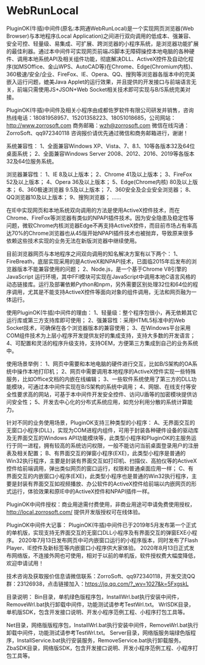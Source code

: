 ﻿# WebRunLocal
   PluginOK(牛插)中间件(原名:本网通WebRunLocal)是一个实现网页浏览器(Web Browser)与本地程序(Local Application)之间进行双向调用的低成本、强兼容、安全可控、轻量级、易集成、可扩展、跨浏览器的小程序系统，是浏览器功能扩展的最佳利器。通过本中间件可实现网页前端JS脚本无障碍操控本地电脑的各种硬件、调用本地系统API及相关组件功能，彻底解决DLL、ActiveX控件及自动化程序(如MSOffice、金山WPS、AutoCAD等)在Chrome、Edge(Chromium内核)、360极速/安全/企业、FireFox、IE、Opera、QQ、搜狗等浏览器各版本中的完美嵌入运行问题，媲美Java Applet的运行效果，并且提供的开发接口与前端语言无关，前端只需使用JS+JSON+Web Socket相关技术即可实现与B/S系统完美对接。

PluginOK(牛插)中间件及相关小程序由成都佐罗软件有限公司研发并销售，咨询热线电话：18081958957、15201358223、18051018685，公司网站：http://www.zorrosoft.com 商务邮箱：wzh@zorrosoft.com 微信在线沟通：ZorroSoft、qq972340118 咨询报价请优先通过微信和商务邮箱进行，谢谢！

系统兼容性：
1、全面兼容Windows XP、Vista、7、8.1、10等各版本32及64位桌面系统；
2、全面兼容Windows Server 2008、2012、2016、2019等各版本32及64位服务系统。

浏览器兼容性：
1、IE 8及以上版本；
2、Chrome 41及以上版本；
3、FireFox 52及以上版本；
4、Opera 36及以上版本；
5、Edge(Chrome内核) 80及以上版本；
6、360极速浏览器 9.5及以上版本；
7、360安全及企业安全浏览器；
8、QQ浏览器10及以上版本；
9、搜狗浏览器；
......

   在IE中实现网页和本地系统双向调用的方法是使用ActiveX控件技术，而在Chrome、FireFox等浏览器有类似的NPAPI插件技术。因为安全隐患及稳定性等问题，微软Chrome内核浏览器Edge不再支持ActiveX控件，而目前市场占有率高达70%的Chrome浏览器也从45版开始NPAPI插件技术也被抛弃，导致原来很多依赖这些技术实现的业务无法在新版浏览器中继续使用。

目前浏览器网页与本地程序之间双向调用的知名解决方案有以下两个：
1、FireBreath，底层实现采用的是ActiveX和NPAPI技术，已面临2015年后发布的浏览器版本不能兼容使用的问题；
2、Node.js，是一个基于Chrome V8引擎的 JavaScript 运行环境，其中FFI模块可实现在JavaScript中调用本地C语言风格的动态链接库。运行及部署依赖Python和npm，另外需要区别处理32位和64位的程序调用，尤其是不能支持ActiveX控件等面向对象的组件调用，无法和网页融为一体运行。

使用PluginOK(牛插)中间件的理由：
1、轻量级：整个程序包很小，再无依赖其它运行库或第三方支持库即可使用；
2、强兼容性：采用HTML5标准中的Web Socket技术，可确保在各个浏览器版本的兼容使用；
3、在Windows平台采用COM组件技术为上层小程序开发提供友好的集成支持，支持大多数的开发语言；
4、可配置和灵活的程序升级支持，支持OEM，方便第三方集成到自己的业务系统中。

使用场景举例：
1、网页中需要和本地电脑的硬件进行交互，比如B/S架构的OA系统中操作本地打印机；
2、网页中需要调用本地程序的ActiveX控件实现一些特殊服务，比如Office文档的内嵌在线编辑；
3、一些软件系统使用了第三方的DLL功能模块，可通过本中间件实现在B/S架构的系统中调用；
4、网银、在线支付等安全性要求高的网站，可基于本中间件开发安全控件、访问U盾等的加密模块提供访问安全性；
5、开发去中心化的分布式系统应用，如充分利用分散的系统计算能力。

针对不同的业务使用场景，PluginOK支持三种类型的小程序：
A、无界面交互的无窗口小程序(DLL)，实现为COM进程内组件，可用于封装各种硬件设备的驱动库及无界面交互的Windows API功能模块等，此类型小程序和PluginOK的主服务运行于同一进程，拥有较高的系统访问权限，一般不能访问当前桌面登录用户的注册表及相关配置；
B、有界面交互的弹窗小程序(EXE)，此类型小程序是普通的Win32执行程序，主要是封装有界面交互如打印机、扫描仪、高拍仪等的ActiveX控件给前端调用，弹出类似网页的窗口运行，权限和普通桌面应用一样；
C、有界面交互的内嵌窗口小程序(EXE)，此类型小程序也是普通的Win32执行程序，主要是封装有界面交互如视频播放、办公软件的ActiveX控件给前端以内嵌网页的形式运行，体验效果和原IE中的ActiveX控件和NPAPI插件一样。

PluginOK中间件授权：商业用途需付费使用，非商业用途可申请免费使用授权，http://local.zorrosoft.com/ 提供开发版授权可在线体验。

PluginOK中间件大记事：
PluginOK(牛插)中间件已于2019年5月发布第一个正式的单机版，实现支持无界面交互的无窗口DLL小程序及有界面交互的弹窗EXE小程序。
2020年7月13日发布网页中可内嵌窗口运行的小程序版本，同时发布了Flash Player、IE控件及新标签等内嵌窗口小程序供大家体验。
2020年8月13日正式发布网络版，不连接外网也可使用，相对于以前的单机版，软件授权费大幅度降低，欢迎申请试用！

技术咨询及获取报价信息请微信联系：ZorroSoft、qq972340118，开发交流QQ群：23126938，点击链接加入：https://jq.qq.com/?_wv=1027&k=5FxgskL

目录说明：
Bin目录，单机绿色版程序包，InstallWrl.bat执行安装中间件，RemoveWrl.bat执行卸载中间件，功能测试请参考TestWrl.txt。
WrlSDK目录，单机版SDK，包含开发接口说明、开发小程序范例工程、小程序打包工具等。

Net目录，网络版版程序包，InstallWrl.bat执行安装中间件，RemoveWrl.bat执行卸载中间件，功能测试请参考TestWrl.txt。
Server目录，网络版服务端绿色版程序，InstallService.bat执行安装服务，RemoveService.bat执行卸载服务。
ZbaSDK目录，网络版SDK，包含开发接口说明、开发小程序范例工程、小程序打包工具等。

